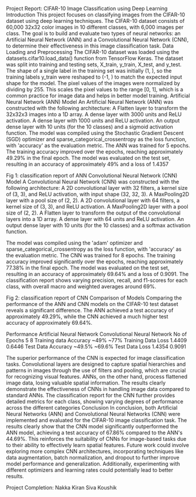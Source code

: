 Project Report: CIFAR-10 Image Classification using Deep Learning
Introduction
This project focuses on classifying images from the CIFAR-10 dataset using deep learning techniques. The CIFAR-10 dataset consists of 60,000 32x32 color images in 10 different classes, with 6,000 images per class. The goal is to build and evaluate two types of neural networks: an Artificial Neural Network (ANN) and a Convolutional Neural Network (CNN), to determine their effectiveness in this image classification task.
Data Loading and Preprocessing
The CIFAR-10 dataset was loaded using the  datasets.cifar10.load_data()  function from TensorFlow Keras. The dataset was split into training and testing sets, X_train, y_train, X_test, and y_test.
The shape of a single label in the training set was initially (1, ), so the training labels y_train were reshaped to (-1, ) to match the expected input shape for the model.
The pixel values of the images were normalized by dividing by 255. This scales the pixel values to the range [0, 1], which is a common practice for image data and helps in better model training.
Artificial Neural Network (ANN) Model
An Artificial Neural Network (ANN) was constructed with the following architecture:
A Flatten layer to transform the 32x32x3 images into a 1D array.
A dense layer with 3000 units and ReLU activation.
A dense layer with 1000 units and ReLU activation.
An output dense layer with 10 units (for the 10 classes) and a sigmoid activation function.
The model was compiled using the Stochastic Gradient Descent (SGD) optimizer and sparse_categorical_crossentropy as the loss function, with 'accuracy' as the evaluation metric.
The ANN was trained for 5 epochs. The training accuracy improved over the epochs, reaching approximately 49.29% in the final epoch.
The model was evaluated on the test set, resulting in an accuracy of approximately 49% and a loss of 1.4357

Fig 1: classification report of ANN
Convolutional Neural Network (CNN) Model
A Convolutional Neural Network (CNN) was constructed with the following architecture:
A 2D convolutional layer with 32 filters, a kernel size of (3, 3), and ReLU activation, with input shape (32, 32, 3).
A MaxPooling2D layer with a pool size of (2, 2).
A 2D convolutional layer with 64 filters, a kernel size of (3, 3), and ReLU activation.
A MaxPooling2D layer with a pool size of (2, 2).
A Flatten layer to transform the output of the convolutional layers into a 1D array.
A dense layer with 64 units and ReLU activation.
An output dense layer with 10 units (for the 10 classes) and a softmax activation function.

The model was compiled using the 'adam' optimizer and sparse_categorical_crossentropy as the loss function, with 'accuracy' as the evaluation metric.
The CNN was trained for 8 epochs. The training accuracy improved significantly over the epochs, reaching approximately 77.38% in the final epoch.
The model was evaluated on the test set, resulting in an accuracy of approximately 69.64% and a loss of 0.9091. The classification report shows varying precision, recall, and f1-scores for each class, with overall macro and weighted averages around 69%.

Fig 2: classification report of CNN
Comparison of Models
Comparing the performance of the ANN and CNN models on the CIFAR-10 test dataset reveals a significant difference. The ANN achieved a test accuracy of approximately 49.29%, while the CNN achieved a much higher test accuracy of approximately 69.64%.


Performance
Artificial Neural Network
Convolutional Neural Network
No of Epochs
5
8
Training data Accuracy
~49%
~77%
Training Data Loss
1.4409
0.6446
Test Data Accuracy
~49.5%
~69.6%
Test Data Loss
1.4354
0.9091



The superior performance of the CNN is expected for image classification tasks. Convolutional layers are designed to capture spatial hierarchies and patterns in images through the use of filters and pooling, which are crucial for recognizing visual features. ANNs, on the other hand, process flattened image data, losing valuable spatial information. The results clearly demonstrate the effectiveness of CNNs in handling image data compared to standard ANNs. The classification report for the CNN further provides detailed metrics for each class, showing varying degrees of performance across the different categories
Conclusion
In conclusion, both Artificial Neural Networks (ANN) and Convolutional Neural Networks (CNN) were implemented and evaluated for the CIFAR-10 image classification task. The results clearly show that the CNN model significantly outperformed the ANN model, achieving a test accuracy of 67.86% compared to the ANN's 44.69%. This reinforces the suitability of CNNs for image-based tasks due to their ability to effectively learn spatial features.
Future work could involve exploring more complex CNN architectures, incorporating techniques like data augmentation, batch normalization, and dropout to further improve model performance and generalization. Additionally, experimenting with different optimizers and learning rates could potentially lead to better results.


Project Completion: 
Nakka Kiran Siva Koushik

